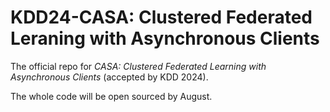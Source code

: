 # KDD24-CASA: Clustered Federated Leraning with Asynchronous Clients

The official repo for *CASA: Clustered Federated Learning with Asynchronous Clients* (accepted by KDD 2024).



The whole code will be open sourced by August.

